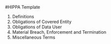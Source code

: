 #HIPPA Template

1. Definitions
2. Obligations of Covered Entity
3. Obligations of Data User
4. Material Breach, Enforcement and Termination
5. Miscellaneous Terms
